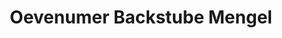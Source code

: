 ---
title: "Oevenumer Backstube Mengel"
url: /oevenum/oevenumer-backstube-mengel/
shop: Bäckerei
---